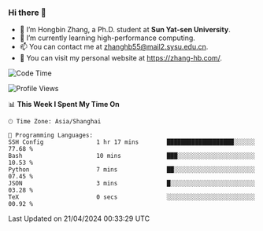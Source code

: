 ### Hi there 👋

- 🔭 I’m Hongbin Zhang, a Ph.D. student at **Sun Yat-sen University**.
- 🌱 I’m currently learning high-performance computing.
- 📫 You can contact me at zhanghb55@mail2.sysu.edu.cn.
- 👀 You can visit my personal website at https://zhang-hb.com/.

<!--START_SECTION:waka-->
![Code Time](http://img.shields.io/badge/Code%20Time-314%20hrs%2024%20mins-blue)

![Profile Views](http://img.shields.io/badge/Profile%20Views-56-blue)

📊 **This Week I Spent My Time On** 

```text
🕑︎ Time Zone: Asia/Shanghai

💬 Programming Languages: 
SSH Config               1 hr 17 mins        ███████████████████░░░░░░   77.68 % 
Bash                     10 mins             ███░░░░░░░░░░░░░░░░░░░░░░   10.53 % 
Python                   7 mins              ██░░░░░░░░░░░░░░░░░░░░░░░   07.45 % 
JSON                     3 mins              █░░░░░░░░░░░░░░░░░░░░░░░░   03.28 % 
TeX                      0 secs              ░░░░░░░░░░░░░░░░░░░░░░░░░   00.92 % 
```


 Last Updated on 21/04/2024 00:33:29 UTC
<!--END_SECTION:waka-->
